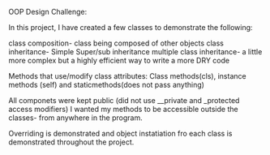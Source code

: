OOP Design Challenge:

In this project, I have created a few classes to demonstrate the following:

class composition- class being composed of other objects
class inheritance- Simple Super/sub inheritance 
multiple class inheritance- a little more complex but a highly efficient way to write a more DRY code

Methods that use/modify class attributes:
Class methods(cls), instance methods (self) and staticmethods(does not pass anything)

All componets were kept public (did not use __private and _protected access modifiers) I wanted my methods to be accessible outside the classes- from anywhere in the program.

Overriding is demonstrated and object instatiation fro each class is demonstrated throughout the project.

